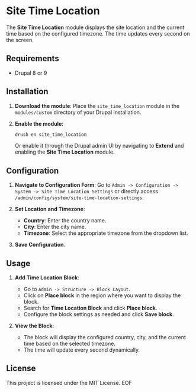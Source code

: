 # Site Time Location

The **Site Time Location** module displays the site location and the current time based on the configured timezone. The time updates every second on the screen.

## Requirements

- Drupal 8 or 9

## Installation

1. **Download the module**: Place the `site_time_location` module in the `modules/custom` directory of your Drupal installation.

2. **Enable the module**:
   ```sh
   drush en site_time_location
   ```
   Or enable it through the Drupal admin UI by navigating to **Extend** and enabling the **Site Time Location** module.

## Configuration

1. **Navigate to Configuration Form**: Go to `Admin -> Configuration -> System -> Site Time Location Settings` or directly access `/admin/config/system/site-time-location-settings`.

2. **Set Location and Timezone**:
    - **Country**: Enter the country name.
    - **City**: Enter the city name.
    - **Timezone**: Select the appropriate timezone from the dropdown list.

3. **Save Configuration**.

## Usage

1. **Add Time Location Block**:
    - Go to `Admin -> Structure -> Block Layout`.
    - Click on **Place block** in the region where you want to display the block.
    - Search for **Time Location Block** and click **Place block**.
    - Configure the block settings as needed and click **Save block**.

2. **View the Block**:
    - The block will display the configured country, city, and the current time based on the selected timezone.
    - The time will update every second dynamically.

## License

This project is licensed under the MIT License.
EOF
